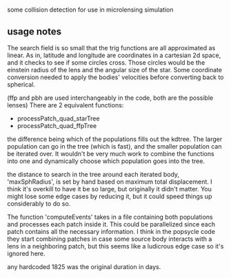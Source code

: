 #
some collision detection for use in microlensing simulation


## usage notes
The search field is so small that the trig functions are all approximated as linear.
As in, latitude and longitude are coordinates in a cartesian 2d space, and it checks to see if some circles cross.
Those circles would be the einstein radius of the lens and the angular size of the star.
Some coordinate conversion needed to apply the bodies' velocities before converting back to spherical.

(ffp and pbh are used interchangeably in the code, both are the possible lenses)
There are 2 equivalent functions:
- processPatch_quad_starTree
- processPatch_quad_ffpTree

the difference being which of the populations fills out the kdtree. The larger population can go in the tree (which is fast),
and the smaller population can be iterated over. It wouldn't be very much work to combine the functions into one and
dynamically choose which population goes into the tree.

the distance to search in the tree around each iterated body, 'maxSphRadius', is set by hand based on maximum total displacement.
I think it's overkill to have it be so large, but originally it didn't matter. You might lose some edge cases
by reducing it, but it could speed things up considerably to do so.


The function 'computeEvents' takes in a file containing both populations and processes each patch inside it.
This could be parallelized since each patch contains all the necessary information. I think in the popsycle
code they start combining patches in case some source body interacts with a lens in a neighboring patch, but this
seems like a ludicrous edge case so it's ignored here.

any hardcoded 1825 was the original duration in days.
